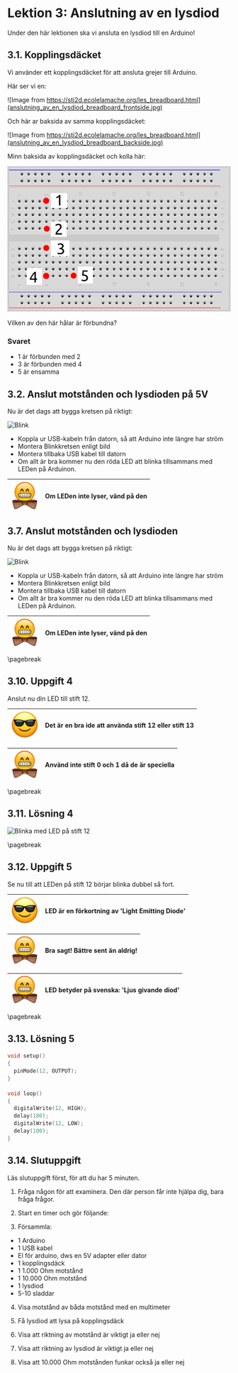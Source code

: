 # Lektion 3: Anslutning av en lysdiod

Under den här lektionen ska vi ansluta en lysdiod till en Arduino!

## 3.1. Kopplingsdäcket

Vi använder ett kopplingsdäcket för att ansluta grejer till Arduino.

Här ser vi en:

![Image from https://sti2d.ecolelamache.org/les_breadboard.html](anslutning_av_en_lysdiod_breadboard_frontside.jpg)

Och här ar baksida av samma kopplingsdäcket:

![Image from https://sti2d.ecolelamache.org/les_breadboard.html](anslutning_av_en_lysdiod_breadboard_backside.jpg)

Minn baksida av kopplingsdäcket och kolla här:

![](anslutning_av_en_lysdiod_breadboard_schematic_with_dots.png)

Vilken av den här hålar är förbundna?

### Svaret

 * 1 är förbunden med 2
 * 3 är förbunden med 4
 * 5 är ensamma

## 3.2. Anslut motstånden och lysdioden på 5V

Nu är det dags att bygga kretsen på riktigt:

![Blink](1_blink.png)

 * Koppla ur USB-kabeln från datorn, så att Arduino inte längre har ström
 * Montera Blinkkretsen enligt bild
 * Montera tillbaka USB kabel till datorn
 * Om allt är bra kommer nu den röda LED att blinka tillsammans med LEDen på Arduinon.

![](EmojiBowtie.png) | Om LEDen inte lyser, vänd på den
:-------------:|:----------------------------------------: 


## 3.7. Anslut motstånden och lysdioden

Nu är det dags att bygga kretsen på riktigt:

![Blink](1_blink.png)

 * Koppla ur USB-kabeln från datorn, så att Arduino inte längre har ström
 * Montera Blinkkretsen enligt bild
 * Montera tillbaka USB kabel till datorn
 * Om allt är bra kommer nu den röda LED att blinka tillsammans med LEDen på Arduinon.

![](EmojiBowtie.png) | Om LEDen inte lyser, vänd på den
:-------------:|:----------------------------------------: 

\pagebreak

## 3.10. Uppgift 4

Anslut nu din LED till stift 12.

![](EmojiSunglasses.png) | Det är en bra ide att använda stift 12 eller stift 13
:-------------:|:----------------------------------------: 

![](EmojiBowtie.png) | Använd inte stift 0 och 1 då de är speciella
:-------------:|:----------------------------------------: 

\pagebreak

## 3.11. Lösning 4

![Blinka med LED på stift 12](1_blink_paa_12.png)

\pagebreak

## 3.12. Uppgift 5

Se nu till att LEDen på stift 12 börjar blinka dubbel så fort.

![](EmojiSunglasses.png) | LED är en förkortning av 'Light Emitting Diode'
:-------------:|:----------------------------------------: 

![](EmojiBowtie.png) | Bra sagt! Bättre sent än aldrig!
:-------------:|:----------------------------------------: 

![](EmojiBowtie.png) | LED betyder på svenska: 'Ljus givande diod'
:-------------:|:----------------------------------------: 

\pagebreak

## 3.13. Lösning 5

```c++
void setup() 
{
  pinMode(12, OUTPUT);
}

void loop() 
{
  digitalWrite(12, HIGH);
  delay(100);
  digitalWrite(12, LOW);
  delay(100);
}
```

## 3.14. Slutuppgift

Läs slutuppgift först, för att du har 5 minuten.

1. Fråga någon för att examinera. Den där person får inte hjälpa dig,
bara fråga frågor.

2. Start en timer och gör följande:

3. Försammla:

 * 1 Arduino
 * 1 USB kabel
 * El för arduino, dws en 5V adapter eller dator
 * 1 kopplingsdäck
 * 1 1.000 Ohm motstånd
 * 1 10.000 Ohm motstånd
 * 1 lysdiod
 * 5-10 sladdar

4. Visa motstånd av båda motstånd med en multimeter

5. Få lysdiod att lysa på kopplingsdäck

6. Visa att riktning av motstånd är viktigt ja eller nej

7. Visa att riktning av lysdiod är viktigt ja eller nej

8. Visa att 10.000 Ohm motstånden funkar också ja eller nej
